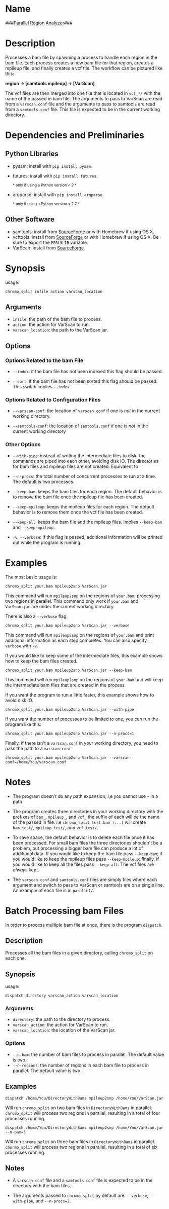 # Name
###[Parallel Region Analyzer](https://bitbucket.org/vandrada/csb/downloads)###

# Description
Processes a bam file by spawning a process to handle each region in the bam
file. Each process creates a new bam file for that region, creates a mpileup
file, and finally creates a vcf file. The workflow can be pictured like this:

__region -> [samtools mpileup] -> [VarScan]__

The vcf files are then merged into one file that is located in `vcf_*/` with the
name of the passed in bam file.  The arguments to pass to VarScan are read from
a `varscan.conf` file and the arguments to pass to samtools are read from a
`samtools.conf` file. This file is expected to be in the current working
directory.

# Dependencies and Preliminaries
## Python Libraries
* pysam: install with `pip install pysam`.
* futures: install with `pip install futures`.

  <sub> \* only if using a Python version &lt; 3 \* </sub>
* argparse: install with `pip install argparse`.

  <sub> \* only if using a Python version &lt; 2.7 \* </sub>
## Other Software
* samtools: install from [SourceForge](http://samtools.sourceforge.net/) or with
Homebrew if using OS X.
* vcftools: install from [SourceForge](http://vcftools.sourceforge.net/) or with
Homebrew if using OS X. Be sure to export the `PERL5LIB` variable.
* VarScan: install from [SourceForge](http://varscan.sourceforge.net/).

# Synopsis
usage:

    chromo_split infile action varscan_location

## Arguments
* `infile`: the path of the bam file to process.
* `action`: the action for VarScan to run.
* `varscan_location`: the path to the VarScan jar.

## Options
### Options Related to the bam File
* `--index`: if the bam file has not been indexed this flag should be passed.

* `--sort`: if the bam file has not been sorted this flag should be passed.
This switch implies `--index`.

### Options Related to Configuration Files
* `--varscan-conf`: the location of `varscan.conf` if one is _not_ in the
current working directory.

* `--samtools-conf`: the location of `samtools.conf` if one is _not_ in the
current working directory

### Other Options
* `--with-pipe`: instead of writing the intermediate files to disk, the commands
are piped into each other, avoiding disk IO. The directories for bam files and
mpileup files are not created. Equivalent to

* `--n-procs`: the total number of concurrent processes to run at a time. The
default is two processes.

* `--keep-bam`: keeps the bam files for each region. The default behavior is
to remove the bam file once the mpileup file has been created.

* `--keep-mpileup`: keeps the mpileup files for each region. The default
behavior is to remove them once the vcf file has been created.

* `--keep-all`: keeps the bam file and the mpileup files. Implies `--keep-bam`
and `--keep-mpileup`.

* `-v`, `--verbose`: if this flag is passed, additional information will be
printed out while the program is running.

# Examples
The most basic usage is:

    chromo_split your.bam mpileup2snp VarScan.jar

This command will run `mpileup2snp` on the regions of `your.bam`, processing two
regions in parallel. This command only work if `your.bam` and `VarScan.jar` are
under the current working directory.

There is also a `--verbose` flag.

    chromo_split your.bam mpileup2snp VarScan.jar --verbose

This command will run `mpileup2snp` on the regions of `your.bam` and print
additional information as each step completes. You can also specify `--verbose`
with `-v`.

If you would like to keep some of the intermediate files, this example shows how
to keep the bam files created.

    chromo_split your.bam mpileup2snp VarScan.jar --keep-bam

This command will run `mpileup2snp` on the regions of `your.bam` and will keep
the intermediate bam files that are created in the process.

If you want the program to run a little faster, this example shows how to avoid
disk IO.

    chromo_split your.bam mpileup2snp VarScan.jar --with-pipe

If you want the number of processes to be limited to one, you can run the
program like this:

    chromo_split your.bam mpileup2snp VarScan.jar --n-procs=1

Finally, if there isn't a `varscan.conf` in your working directory, you need to
pass the path to a `varscan.conf`

    chromo_split your.bam mpileup2snp VarScan.jar --varscan-conf=/home/You/varscan.conf

# Notes
* The program doesn't do any path expansion; i,e you cannot use `~` in a path
* The program creates three directories in your working directory with the
prefixes of `bam_`, `mpileup_`, and `vcf_` the suffix of each will be the name
of the passed in file. i.e `chromo_split test.bam [...]` will create
`bam_test/`, `mpileup_test/`, and `vcf_test/`.

* To save space, the default behavior is to delete each file once it has been
processed. For small bam files the three directories shouldn't be a problem, but
processing a bigger bam file can produce a lot of additional data. If you would
like to keep the bam file pass `--keep-bam`; if you would like to keep the
mpileup files pass `--keep-mpileup`; finally, if you would like to keep all the
files pass `--keep-all`. The vcf files are _always_ kept.

* The `varscan.conf` and `samtools.conf` files are simply files where each
argument and switch to pass to VarScan or samtools are on a single line. An
example of each file is in `parallel/`.

# Batch Processing bam Files
In order to process multiple bam file at once, there is the program `dispatch`.

## Description
Processes all the bam files in a given directory, calling `chromo_split` on each
one.

## Synopsis
usage:

    dispatch directory varscan_action varscan_location

### Arguments
* `directory`: the path to the directory to process.
* `varscan_action`: the action for VarScan to run.
* `varscan_location`: the location of the VarScan jar.

### Options
* `--n-bam`: the number of bam files to process in parallel. The default value
is two.
* `--n-regions`: the number of regions in each bam file to process in parallel.
The default value is two.

## Examples

    dispatch /home/You/DirectoryWithBams mpileup2snp /home/You/VarScan.jar

Will run `chromo_split` on two bam files in `DirectoryWithBams` in parallel.
`chromo_split` will process two regions in parallel, resulting in a total of
four processes running.

    dispatch /home/You/DirectoryWithBams mpileup2snp /home/You/VarScan.jar --n-bam=3

Will run `chromo_split` on three bam files in `DirectoryWithBams` in parallel.
`chormo_split` will process two regions in parallel, resulting in a total of six
processes running.

## Notes
* A `varscan.conf` file and a `samtools.conf` file is expected to be in the
directory with the bam files.

* The arguments passed to `chromo_split` by default are: `--verbose`,
`--with-pipe`, and `--n-procs=2`.
